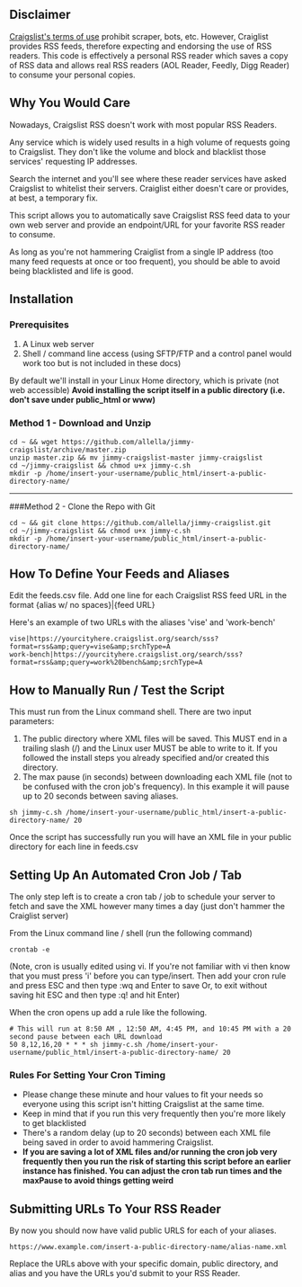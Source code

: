 ## Disclaimer
[Craigslist's terms of use](https://www.craigslist.org/about/terms.of.use) prohibit scraper, bots, etc.  However, Craiglist provides RSS feeds, therefore expecting and endorsing the use of RSS readers. This code is effectively a personal RSS reader which saves a copy of RSS data and allows real RSS readers (AOL Reader, Feedly, Digg Reader) to consume your personal copies.

## Why You Would Care

Nowadays, Craigslist RSS doesn't work with most popular RSS Readers.

Any service which is widely used results in a high volume of requests going to Craigslist. They don't like the volume and block and blacklist those services' requesting IP addresses.

Search the internet and you'll see where these reader services have asked Craigslist to whitelist
their servers. Craiglist either doesn't care or provides, at best, a temporary fix.

This script allows you to automatically save Craigslist RSS feed data to your own web server and provide an endpoint/URL for your favorite RSS reader to consume.

As long as you're not hammering Craiglist from a single IP address (too many feed requests at once or too frequent), you
should be able to avoid being blacklisted and life is good.

## Installation

### Prerequisites

1.  A Linux web server
2.  Shell / command line access (using SFTP/FTP and a control panel would work too but is not included in these docs)

By default we'll install in your Linux Home directory, which is private (not web accessible)
**Avoid installing the script itself in a public directory (i.e. don't save under public_html or www)** 

### Method 1 - Download and Unzip
```
cd ~ && wget https://github.com/allella/jimmy-craigslist/archive/master.zip
unzip master.zip && mv jimmy-craigslist-master jimmy-craigslist
cd ~/jimmy-craigslist && chmod u+x jimmy-c.sh
mkdir -p /home/insert-your-username/public_html/insert-a-public-directory-name/
```
----------------------------------------------------------------------------
###Method 2 - Clone the Repo with Git
```
cd ~ && git clone https://github.com/allella/jimmy-craigslist.git
cd ~/jimmy-craigslist && chmod u+x jimmy-c.sh
mkdir -p /home/insert-your-username/public_html/insert-a-public-directory-name/
```

## How To Define Your Feeds and Aliases

Edit the feeds.csv file.
Add one line for each Craigslist RSS feed URL in the format {alias w/ no spaces}|{feed URL}

Here's an example of two URLs with the aliases 'vise' and 'work-bench'
```
vise|https://yourcityhere.craigslist.org/search/sss?format=rss&amp;query=vise&amp;srchType=A
work-bench|https://yourcityhere.craigslist.org/search/sss?format=rss&amp;query=work%20bench&amp;srchType=A
```
## How to Manually Run / Test the Script

This must run from the Linux command shell. There are two input parameters:

1.  The public directory where XML files will be saved. This MUST end in a trailing slash (/) and the Linux user MUST be able to write to it. If you followed the install steps you already specified and/or created this directory.
2.  The max pause (in seconds) between downloading each XML file (not to be confused with the cron job's frequency). In this example it will pause up to 20 seconds between saving aliases.

```
sh jimmy-c.sh /home/insert-your-username/public_html/insert-a-public-directory-name/ 20
```

Once the script has successfully run you will have an XML file in your public directory for each line in feeds.csv

## Setting Up An Automated Cron Job / Tab 

The only step left is to create a cron tab / job to schedule your server to fetch and save
the XML however many times a day (just don't hammer the Craiglist server)

From the Linux command line / shell (run the following command)

```
crontab -e
```
(Note, cron is usually edited using vi. If you're not familiar with vi then know that you must press 'i' before you can type/insert. Then add your cron rule and press ESC and  then type :wq and Enter to save Or, to exit without saving hit ESC and then type :q! and hit Enter)

When the cron opens up add a rule like the following.

```
# This will run at 8:50 AM , 12:50 AM, 4:45 PM, and 10:45 PM with a 20 second pause between each URL download
50 8,12,16,20 * * * sh jimmy-c.sh /home/insert-your-username/public_html/insert-a-public-directory-name/ 20
```

### Rules For Setting Your Cron Timing
* Please change these minute and hour values to fit your needs so everyone using this script isn't hitting Craigslist at the same time.
* Keep in mind that if you run this very frequently then you're more likely to get blacklisted
* There's a random delay (up to 20 seconds) between each XML file being saved in order to avoid hammering Craigslist.
* **If you are saving a lot of XML files and/or running the cron job very frequently then you run the risk of starting this script before an earlier instance has finished. You can adjust the cron tab run times and the maxPause to avoid things getting weird**

## Submitting URLs To Your RSS Reader
By now you should now have valid public URLS for each of your aliases.

```
https://www.example.com/insert-a-public-directory-name/alias-name.xml
```

Replace the URLs above with your specific domain, public directory, and alias and you have
the URLs you'd submit to your RSS Reader.
